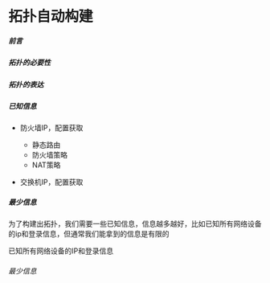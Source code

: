 # 拓扑自动构建

##### 前言

##### 拓扑的必要性

##### 拓扑的表达

##### 已知信息

* 防火墙IP，配置获取
  * 静态路由
  * 防火墙策略
  * NAT策略

* 交换机IP，配置获取

##### 最少信息

为了构建出拓扑，我们需要一些已知信息，信息越多越好，比如已知所有网络设备的ip和登录信息，但通常我们能拿到的信息是有限的



已知所有网络设备的IP和登录信息

###### 最少信息





